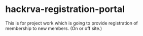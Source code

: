 hackrva-registration-portal
===========================

This is for project work which is going to provide registration of membership to new members. (On or off site.)
